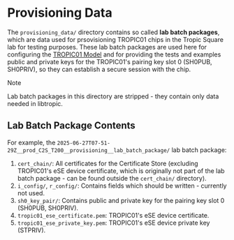 # Provisioning Data
The `provisioning_data/` directory contains so called **lab batch packages**, which are data used for prsovisioning TROPIC01 chips in the Tropic Square lab for testing purposes. These lab batch packages are used here for configuring the [TROPIC01 Model](tropic01_model.md) and for providing the tests and examples public and private keys for the TROPIC01's pairing key slot 0 (SH0PUB, SH0PRIV), so they can establish a secure session with the chip.
> [!NOTE]
> Lab batch packages in this directory are stripped - they contain only data needed in libtropic.

## Lab Batch Package Contents
For example, the `2025-06-27T07-51-29Z__prod_C2S_T200__provisioning__lab_batch_package/` lab batch package:

1. `cert_chain/`: All certificates for the Certificate Store (excluding TROPIC01's eSE device certificate, which is originally not part of the lab batch package - can be found outside the `cert_chain/` directory).
2. `i_config/`, `r_config/`: Contains fields which should be written - currently not used.
3. `sh0_key_pair/`: Contains public and private key for the pairing key slot 0 (SH0PUB, SH0PRIV).
4. `tropic01_ese_certificate.pem`: TROPIC01's eSE device certificate.
5. `tropic01_ese_private_key.pem`: TROPIC01's eSE device private key (STPRIV).